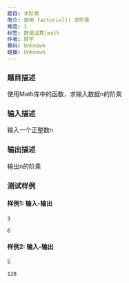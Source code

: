 ```yaml
---
题目: 求阶乘
简介: 使用 factorial() 求阶乘
难度: 1
标签: 数值运算|math
作者: 顾宇
慕码: Unknown
链接: Unknown
---
```


### 题目描述

使用Math库中的函数，求输入数据n的阶乘

### 输入描述

输入一个正整数n

### 输出描述

输出n的阶乘

### 测试样例

#### 样例1: 输入-输出

```
3
```

```
6
```

#### 样例2: 输入-输出

```
5
```

```
120
```

